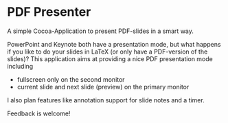 PDF Presenter
=============

A simple Cocoa-Application to present PDF-slides in a smart way. 

PowerPoint and Keynote both have a presentation mode, but what happens if you like to do your slides in LaTeX (or only have a PDF-version of the slides)? This application aims at providing a nice PDF presentation mode including

- fullscreen only on the second monitor
- current slide and next slide (preview) on the primary monitor

I also plan features like annotation support for slide notes and a timer.

Feedback is welcome!
